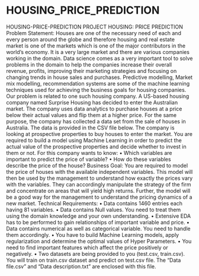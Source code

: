 # HOUSING_PRICE_PREDICTION


HOUSING-PRICE-PREDICTION
PROJECT HOUSING: PRICE PREDICTION Problem Statement: Houses are one of the necessary need of each and every person around the globe and therefore housing and real estate market is one of the markets which is one of the major contributors in the world’s economy. It is a very large market and there are various companies working in the domain. Data science comes as a very important tool to solve problems in the domain to help the companies increase their overall revenue, profits, improving their marketing strategies and focusing on changing trends in house sales and purchases. Predictive modelling, Market mix modelling, recommendation systems are some of the machine learning techniques used for achieving the business goals for housing companies. Our problem is related to one such housing company. A US-based housing company named Surprise Housing has decided to enter the Australian market. The company uses data analytics to purchase houses at a price below their actual values and flip them at a higher price. For the same purpose, the company has collected a data set from the sale of houses in Australia. The data is provided in the CSV file below. The company is looking at prospective properties to buy houses to enter the market. You are required to build a model using Machine Learning in order to predict the actual value of the prospective properties and decide whether to invest in them or not. For this company wants to know: • Which variables are important to predict the price of variable? • How do these variables describe the price of the house? Business Goal: You are required to model the price of houses with the available independent variables. This model will then be used by the management to understand how exactly the prices vary with the variables. They can accordingly manipulate the strategy of the firm and concentrate on areas that will yield high returns. Further, the model will be a good way for the management to understand the pricing dynamics of a new market. Technical Requirements: • Data contains 1460 entries each having 81 variables. • Data contains Null values. You need to treat them using the domain knowledge and your own understanding. • Extensive EDA has to be performed to gain relationships of important variable and price. • Data contains numerical as well as categorical variable. You need to handle them accordingly. • You have to build Machine Learning models, apply regularization and determine the optimal values of Hyper Parameters. • You need to find important features which affect the price positively or negatively. • Two datasets are being provided to you (test.csv, train.csv). You will train on train.csv dataset and predict on test.csv file. The “Data file.csv” and “Data description.txt” are enclosed with this file.
